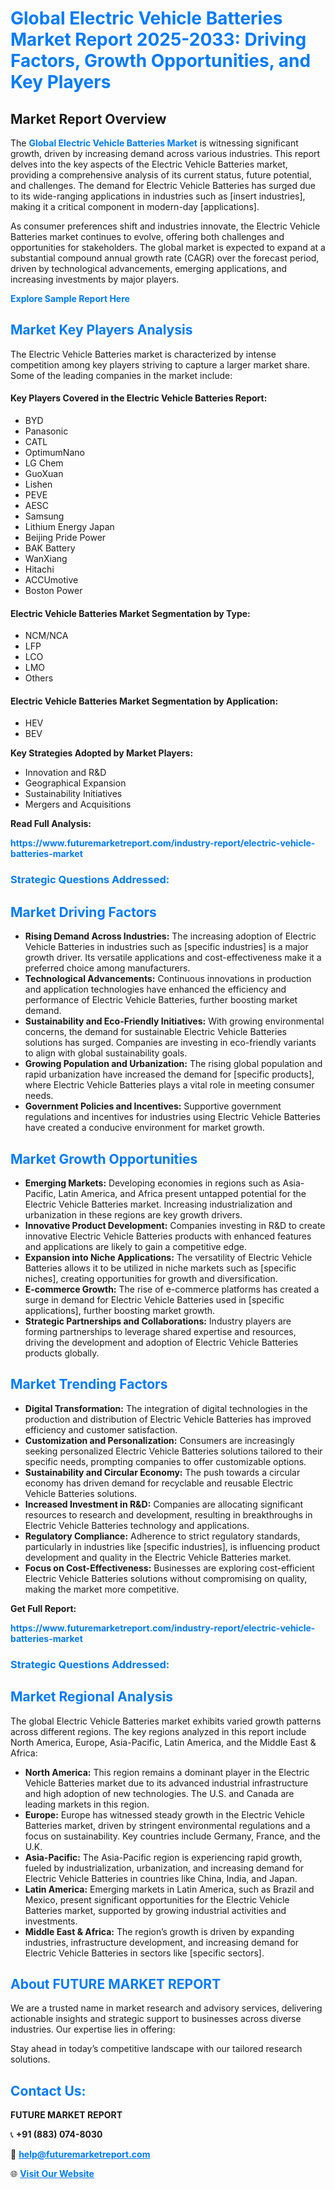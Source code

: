 <h1 style="color: #007BFF;">Global Electric Vehicle Batteries Market Report 2025-2033: Driving Factors, Growth Opportunities, and Key Players</h1>

<section id="overview">
<h2>Market Report Overview</h2>
<p>The <a href="https://www.futuremarketreport.com/industry-report/electric-vehicle-batteries-market" style="color: #007BFF; text-decoration: none;"><strong>Global Electric Vehicle Batteries Market</strong></a> is witnessing significant growth, driven by increasing demand across various industries. This report delves into the key aspects of the Electric Vehicle Batteries market, providing a comprehensive analysis of its current status, future potential, and challenges. The demand for Electric Vehicle Batteries has surged due to its wide-ranging applications in industries such as [insert industries], making it a critical component in modern-day [applications].</p>
<p>As consumer preferences shift and industries innovate, the Electric Vehicle Batteries market continues to evolve, offering both challenges and opportunities for stakeholders. The global market is expected to expand at a substantial compound annual growth rate (CAGR) over the forecast period, driven by technological advancements, emerging applications, and increasing investments by major players.</p>
</section>

<section id="overview">
<p><a href="https://www.futuremarketreport.com/request-sample/reportId=62876" style="color: #007BFF; text-decoration: none;"><strong>Explore Sample Report Here</strong></a></p>
</section>

<section id="key-players">
<h2 style="color: #007BFF;">Market Key Players Analysis</h2>
<p>The Electric Vehicle Batteries market is characterized by intense competition among key players striving to capture a larger market share. Some of the leading companies in the market include:</p>
<h4>Key Players Covered in the Electric Vehicle Batteries Report:</h4>
<ul><li>BYD</li><li>Panasonic</li><li>CATL</li><li>OptimumNano</li><li>LG Chem</li><li>GuoXuan</li><li>Lishen</li><li>PEVE</li><li>AESC</li><li>Samsung</li><li>Lithium Energy Japan</li><li>Beijing Pride Power</li><li>BAK Battery</li><li>WanXiang</li><li>Hitachi</li><li>ACCUmotive</li><li>Boston Power</li></ul>
<h4>Electric Vehicle Batteries Market Segmentation by Type:</h4>
<ul><li>NCM/NCA</li><li>LFP</li><li>LCO</li><li>LMO</li><li>Others</li></ul>

<h4>Electric Vehicle Batteries Market Segmentation by Application:</h4>
<ul><li>HEV</li><li>BEV</li></ul>
<p><strong>Key Strategies Adopted by Market Players:</strong></p>
<ul>
<li>Innovation and R&D</li>
<li>Geographical Expansion</li>
<li>Sustainability Initiatives</li>
<li>Mergers and Acquisitions</li>
</ul>
</section>

<section>
<p><strong>Read Full Analysis: </strong></p><a href="https://www.futuremarketreport.com/industry-report/electric-vehicle-batteries-market" style="color: #007BFF; text-decoration: none;"><strong>https://www.futuremarketreport.com/industry-report/electric-vehicle-batteries-market</strong></a>
<h3 style="color: #007BFF;">Strategic Questions Addressed:</h3>
</section>

<section id="driving-factors">
<h2 style="color: #007BFF;">Market Driving Factors</h2>
<ul>
<li><strong>Rising Demand Across Industries:</strong> The increasing adoption of Electric Vehicle Batteries in industries such as [specific industries] is a major growth driver. Its versatile applications and cost-effectiveness make it a preferred choice among manufacturers.</li>
<li><strong>Technological Advancements:</strong> Continuous innovations in production and application technologies have enhanced the efficiency and performance of Electric Vehicle Batteries, further boosting market demand.</li>
<li><strong>Sustainability and Eco-Friendly Initiatives:</strong> With growing environmental concerns, the demand for sustainable Electric Vehicle Batteries solutions has surged. Companies are investing in eco-friendly variants to align with global sustainability goals.</li>
<li><strong>Growing Population and Urbanization:</strong> The rising global population and rapid urbanization have increased the demand for [specific products], where Electric Vehicle Batteries plays a vital role in meeting consumer needs.</li>
<li><strong>Government Policies and Incentives:</strong> Supportive government regulations and incentives for industries using Electric Vehicle Batteries have created a conducive environment for market growth.</li>
</ul>
</section>

<section id="growth-opportunities">
<h2 style="color: #007BFF;">Market Growth Opportunities</h2>
<ul>
<li><strong>Emerging Markets:</strong> Developing economies in regions such as Asia-Pacific, Latin America, and Africa present untapped potential for the Electric Vehicle Batteries market. Increasing industrialization and urbanization in these regions are key growth drivers.</li>
<li><strong>Innovative Product Development:</strong> Companies investing in R&D to create innovative Electric Vehicle Batteries products with enhanced features and applications are likely to gain a competitive edge.</li>
<li><strong>Expansion into Niche Applications:</strong> The versatility of Electric Vehicle Batteries allows it to be utilized in niche markets such as [specific niches], creating opportunities for growth and diversification.</li>
<li><strong>E-commerce Growth:</strong> The rise of e-commerce platforms has created a surge in demand for Electric Vehicle Batteries used in [specific applications], further boosting market growth.</li>
<li><strong>Strategic Partnerships and Collaborations:</strong> Industry players are forming partnerships to leverage shared expertise and resources, driving the development and adoption of Electric Vehicle Batteries products globally.</li>
</ul>
</section>

<section id="trending-factors">
<h2 style="color: #007BFF;">Market Trending Factors</h2>
<ul>
<li><strong>Digital Transformation:</strong> The integration of digital technologies in the production and distribution of Electric Vehicle Batteries has improved efficiency and customer satisfaction.</li>
<li><strong>Customization and Personalization:</strong> Consumers are increasingly seeking personalized Electric Vehicle Batteries solutions tailored to their specific needs, prompting companies to offer customizable options.</li>
<li><strong>Sustainability and Circular Economy:</strong> The push towards a circular economy has driven demand for recyclable and reusable Electric Vehicle Batteries solutions.</li>
<li><strong>Increased Investment in R&D:</strong> Companies are allocating significant resources to research and development, resulting in breakthroughs in Electric Vehicle Batteries technology and applications.</li>
<li><strong>Regulatory Compliance:</strong> Adherence to strict regulatory standards, particularly in industries like [specific industries], is influencing product development and quality in the Electric Vehicle Batteries market.</li>
<li><strong>Focus on Cost-Effectiveness:</strong> Businesses are exploring cost-efficient Electric Vehicle Batteries solutions without compromising on quality, making the market more competitive.</li>
</ul>
</section>

<section>
<p><strong>Get Full Report: </strong></p><a href="https://www.futuremarketreport.com/industry-report/electric-vehicle-batteries-market" style="color: #007BFF; text-decoration: none;"><strong>https://www.futuremarketreport.com/industry-report/electric-vehicle-batteries-market</strong></a>
<h3 style="color: #007BFF;">Strategic Questions Addressed:</h3>
</section>


<section id="regional-analysis">
<h2 style="color: #007BFF;">Market Regional Analysis</h2>
<p>The global Electric Vehicle Batteries market exhibits varied growth patterns across different regions. The key regions analyzed in this report include North America, Europe, Asia-Pacific, Latin America, and the Middle East & Africa:</p>
<ul>
<li><strong>North America:</strong> This region remains a dominant player in the Electric Vehicle Batteries market due to its advanced industrial infrastructure and high adoption of new technologies. The U.S. and Canada are leading markets in this region.</li>
<li><strong>Europe:</strong> Europe has witnessed steady growth in the Electric Vehicle Batteries market, driven by stringent environmental regulations and a focus on sustainability. Key countries include Germany, France, and the U.K.</li>
<li><strong>Asia-Pacific:</strong> The Asia-Pacific region is experiencing rapid growth, fueled by industrialization, urbanization, and increasing demand for Electric Vehicle Batteries in countries like China, India, and Japan.</li>
<li><strong>Latin America:</strong> Emerging markets in Latin America, such as Brazil and Mexico, present significant opportunities for the Electric Vehicle Batteries market, supported by growing industrial activities and investments.</li>
<li><strong>Middle East & Africa:</strong> The region’s growth is driven by expanding industries, infrastructure development, and increasing demand for Electric Vehicle Batteries in sectors like [specific sectors].</li>
</ul>
</section>

<footer>
<h2 style="color: #007BFF;">About FUTURE MARKET REPORT</h2>
<p>We are a trusted name in market research and advisory services, delivering actionable insights and strategic support to businesses across diverse industries. Our expertise lies in offering:</p>

<p>Stay ahead in today’s competitive landscape with our tailored research solutions.</p>

<h2 style="color: #007BFF;">Contact Us:</h2>
<p><strong>FUTURE MARKET REPORT</strong></p>
<p>📞 <strong>+91 (883) 074-8030</strong></p>
<p>📧 <strong><a href="mailto:help@futuremarketreport.com" style="color: #007BFF;">help@futuremarketreport.com</a></strong></p>
<p>🌐 <strong><a href="https://www.futuremarketreport.com/" style="color: #007BFF;">Visit Our Website</a></strong></p>
</footer>